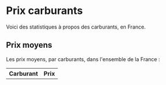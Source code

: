 # Prix carburants

Voici des statistiques à propos des carburants, en France.

## Prix moyens

Les prix moyens, par carburants, dans l'ensemble de la France :

<table id="averages">
  <tr>
    <th>Carburant</th>
    <th>Prix</th>
  </tr>
</table>

<div id="map" style="height: 50em; width: 100%;"></div>

<link rel="stylesheet" href="./assets/css/vendor/leaflet.css" />
<script type="module" src="./assets/javascript/index.js"></script>